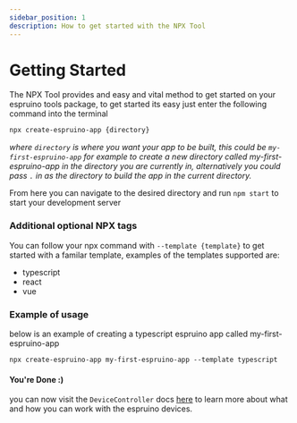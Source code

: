 ```yaml
---
sidebar_position: 1
description: How to get started with the NPX Tool
---
```


# Getting Started

The NPX Tool provides and easy and vital method to get started on your espruino tools package, to get started its easy just enter the following command into the terminal

```zsh
npx create-espruino-app {directory}
```

_where `directory` is where you want your app to be built, this could be `my-first-espruino-app` for example to create a new directory called my-first-espruino-app in the directory you are currently in, alternatively you could pass `.` in as the directory to build the app in the current directory._

From here you can navigate to the desired directory and run `npm start` to start your development server

### Additional optional NPX tags

You can follow your npx command with `--template {template}` to get started with a familar template, examples of the templates supported are:

- typescript
- react
- vue

### Example of usage

below is an example of creating a typescript espruino app called my-first-espruino-app

```
npx create-espruino-app my-first-espruino-app --template typescript
```

#### You're Done :)

you can now visit the `DeviceController` docs [here](../category/device-controller) to learn more about what and how you can work with the espruino devices.
